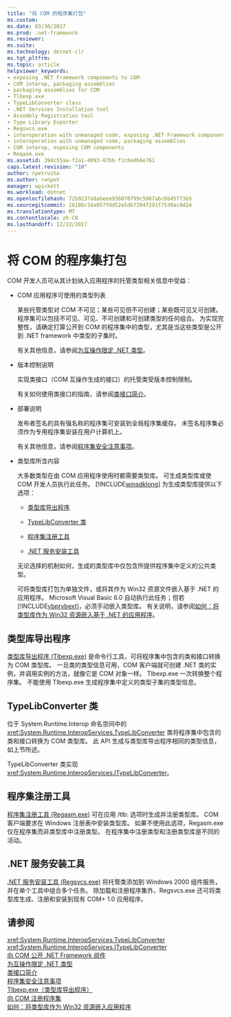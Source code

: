 ```yaml
---
title: "将 COM 的程序集打包"
ms.custom: 
ms.date: 03/30/2017
ms.prod: .net-framework
ms.reviewer: 
ms.suite: 
ms.technology: dotnet-clr
ms.tgt_pltfrm: 
ms.topic: article
helpviewer_keywords:
- exposing .NET Framework components to COM
- COM interop, packaging assemblies
- packaging assemblies for COM
- Tlbexp.exe
- TypeLibConverter class
- .NET Services Installation tool
- Assembly Registration tool
- Type Library Exporter
- Reqsvcs.exe
- interoperation with unmanaged code, exposing .NET Framework components
- interoperation with unmanaged code, packaging assemblies
- COM interop, exposing COM components
- Reqasm.exe
ms.assetid: 39dc55aa-f2a1-4093-87bb-f1c0edb6e761
caps.latest.revision: "10"
author: rpetrusha
ms.author: ronpet
manager: wpickett
ms.workload: dotnet
ms.openlocfilehash: 72b9237a8abeee936070799c5087abc6b45ff3b5
ms.sourcegitcommit: 16186c34a957fdd52e5db7294f291f7530ac9d24
ms.translationtype: MT
ms.contentlocale: zh-CN
ms.lasthandoff: 12/22/2017
---
```

# <a name="packaging-an-assembly-for-com"></a>将 COM 的程序集打包
COM 开发人员可从其计划纳入应用程序的托管类型相关信息中受益：  
  
-   COM 应用程序可使用的类型列表  
  
     某些托管类型对 COM 不可见；某些可见但不可创建；某些既可见又可创建。 程序集可以包括不可见、可见、不可创建和可创建类型的任何组合。 为实现完整性，请确定打算公开到 COM 的程序集中的类型，尤其是当这些类型是公开到 .NET framework 中类型的子集时。  
  
     有关其他信息，请参阅[为互操作限定 .NET 类型](../../../docs/framework/interop/qualifying-net-types-for-interoperation.md)。  
  
-   版本控制说明  
  
     实现类接口（COM 互操作生成的接口）的托管类受版本控制限制。  
  
     有关如何使用类接口的指南，请参阅[类接口简介](http://msdn.microsoft.com/en-us/733c0dd2-12e5-46e6-8de1-39d5b25df024)。  
  
-   部署说明  
  
     发布者签名的具有强名称的程序集可安装到全局程序集缓存。 未签名程序集必须作为专用程序集安装在用户计算机上。  
  
     有关其他信息，请参阅[程序集安全注意事项](../../../docs/framework/app-domains/assembly-security-considerations.md)。  
  
-   类型库所含内容  
  
     大多数类型在由 COM 应用程序使用时都需要类型库。 可生成类型库或使 COM 开发人员执行此任务。 [!INCLUDE[winsdklong](../../../includes/winsdklong-md.md)] 为生成类型库提供以下选项：  
  
    -   [类型库导出程序](#cpconpackagingassemblyforcomanchor1)  
  
    -   [TypeLibConverter 类](#cpconpackagingassemblyforcomanchor2)  
  
    -   [程序集注册工具](#cpconpackagingassemblyforcomanchor3)  
  
    -   [.NET 服务安装工具](#cpconpackagingassemblyforcomanchor4)  
  
     无论选择的机制如何，生成的类型库中仅包含所提供程序集中定义的公共类型。  
  
     可将类型库打包为单独文件，或将其作为 Win32 资源文件嵌入基于 .NET 的应用程序。 Microsoft Visual Basic 6.0 自动执行此任务；但若 [!INCLUDE[vbprvbext](../../../includes/vbprvbext-md.md)]，必须手动嵌入类型库。 有关说明，请参阅[如何：将类型库作为 Win32 资源嵌入基于 .NET 的应用程序](http://msdn.microsoft.com/en-us/c97b4b8c-2ab7-4ac7-8fc8-0ba5c5d59c44)。  
  
<a name="cpconpackagingassemblyforcomanchor1"></a>   
## <a name="type-library-exporter"></a>类型库导出程序  
 [类型库导出程序 (Tlbexp.exe)](../../../docs/framework/tools/tlbexp-exe-type-library-exporter.md) 是命令行工具，可将程序集中包含的类和接口转换为 COM 类型库。 一旦类的类型信息可用，COM 客户端就可创建 .NET 类的实例，并调用实例的方法，就像它是 COM 对象一样。 Tlbexp.exe 一次转换整个程序集。 不能使用 Tlbexp.exe 生成程序集中定义的类型子集的类型信息。  
  
<a name="cpconpackagingassemblyforcomanchor2"></a>   
## <a name="typelibconverter-class"></a>TypeLibConverter 类  
 位于 System.Runtime.Interop 命名空间中的 <xref:System.Runtime.InteropServices.TypeLibConverter> 类将程序集中包含的类和接口转换为 COM 类型库。 此 API 生成与类型库导出程序相同的类型信息，如上节所述。  
  
 TypeLibConverter 类实现 <xref:System.Runtime.InteropServices.ITypeLibConverter>。  
  
<a name="cpconpackagingassemblyforcomanchor3"></a>   
## <a name="assembly-registration-tool"></a>程序集注册工具  
 [程序集注册工具 (Regasm.exe)](../../../docs/framework/tools/regasm-exe-assembly-registration-tool.md) 可在应用 /tlb: 选项时生成并注册类型库。 COM 客户端要求在 Windows 注册表中安装类型库。 如果不使用此选项，Regasm.exe 仅在程序集而非类型库中注册类型。 在程序集中注册类型和注册类型库是不同的活动。  
  
<a name="cpconpackagingassemblyforcomanchor4"></a>   
## <a name="net-services-installation-tool"></a>.NET 服务安装工具  
 [.NET 服务安装工具 (Regsvcs.exe)](../../../docs/framework/tools/regsvcs-exe-net-services-installation-tool.md) 将托管类添加到 Windows 2000 组件服务，并在单个工具中组合多个任务。 除加载和注册程序集外，Regsvcs.exe 还可将类型库生成、注册和安装到现有 COM+ 1.0 应用程序。  
  
## <a name="see-also"></a>请参阅  
 <xref:System.Runtime.InteropServices.TypeLibConverter>  
 <xref:System.Runtime.InteropServices.ITypeLibConverter>  
 [向 COM 公开 .NET Framework 组件](../../../docs/framework/interop/exposing-dotnet-components-to-com.md)  
 [为互操作限定 .NET 类型](../../../docs/framework/interop/qualifying-net-types-for-interoperation.md)  
 [类接口简介](http://msdn.microsoft.com/en-us/733c0dd2-12e5-46e6-8de1-39d5b25df024)  
 [程序集安全注意事项](../../../docs/framework/app-domains/assembly-security-considerations.md)  
 [Tlbexp.exe（类型库导出程序）](../../../docs/framework/tools/tlbexp-exe-type-library-exporter.md)  
 [向 COM 注册程序集](../../../docs/framework/interop/registering-assemblies-with-com.md)  
 [如何：将类型库作为 Win32 资源嵌入应用程序](http://msdn.microsoft.com/en-us/c97b4b8c-2ab7-4ac7-8fc8-0ba5c5d59c44)
